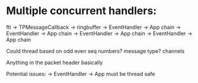 
# Multiple concurrent handlers:

ftl -> TPMessageCallback    -> ringbuffer   -> EventHandler -> App chain
                                            -> EventHandler -> App chain
                                            -> EventHandler -> App chain
                                            -> EventHandler -> App chain

Could thread based on odd even seq numbers? message type? channels

Anything in the packet header basically

Potential issues: -> EventHandler -> App must be thread safe